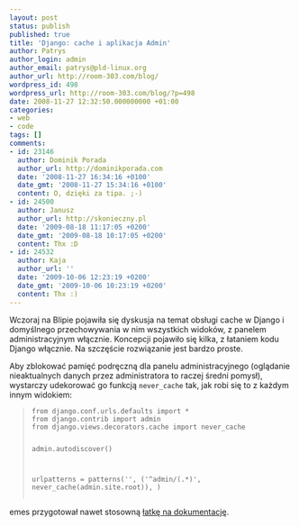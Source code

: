 ```yaml
---
layout: post
status: publish
published: true
title: 'Django: cache i aplikacja Admin'
author: Patrys
author_login: admin
author_email: patrys@pld-linux.org
author_url: http://room-303.com/blog/
wordpress_id: 498
wordpress_url: http://room-303.com/blog/?p=498
date: 2008-11-27 12:32:50.000000000 +01:00
categories:
- web
- code
tags: []
comments:
- id: 23146
  author: Dominik Porada
  author_url: http://dominikporada.com
  date: '2008-11-27 16:34:16 +0100'
  date_gmt: '2008-11-27 15:34:16 +0100'
  content: O, dzięki za tipa. ;-)
- id: 24500
  author: Janusz
  author_url: http://skonieczny.pl
  date: '2009-08-18 11:17:05 +0200'
  date_gmt: '2009-08-18 10:17:05 +0200'
  content: Thx :D
- id: 24532
  author: Kaja
  author_url: ''
  date: '2009-10-06 12:23:19 +0200'
  date_gmt: '2009-10-06 10:23:19 +0200'
  content: Thx :)
---
```

<p>Wczoraj na Blipie pojawiła się dyskusja na temat obsługi cache w Django i domyślnego przechowywania w nim wszystkich widoków, z panelem administracyjnym włącznie. Koncepcji pojawiło się kilka, z łataniem kodu Django włącznie. Na szczęście rozwiązanie jest bardzo proste.</p>

<p>Aby zblokować pamięć podręczną dla panelu administracyjnego (oglądanie nieaktualnych danych przez administratora to raczej średni pomysł), wystarczy udekorować go funkcją <code>never_cache</code> tak, jak robi się to z każdym innym widokiem:</p>

<blockquote><pre><code>from django.conf.urls.defaults import *
from django.contrib import admin
from django.views.decorators.cache import never_cache

admin.autodiscover()

urlpatterns = patterns('',
    ('^admin/(.*)', never_cache(admin.site.root)),
)</code></pre></blockquote>

<p>emes przygotował nawet stosowną <a href="http://code.djangoproject.com/ticket/9709">łatkę na dokumentację</a>.</p>
